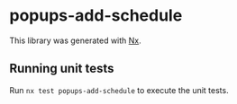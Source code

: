 # popups-add-schedule

This library was generated with [Nx](https://nx.dev).

## Running unit tests

Run `nx test popups-add-schedule` to execute the unit tests.
